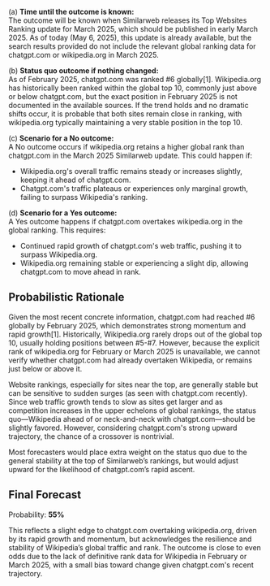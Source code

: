 (a) **Time until the outcome is known:**  
The outcome will be known when Similarweb releases its Top Websites Ranking update for March 2025, which should be published in early March 2025. As of today (May 6, 2025), this update is already available, but the search results provided do not include the relevant global ranking data for chatgpt.com or wikipedia.org in March 2025.

(b) **Status quo outcome if nothing changed:**  
As of February 2025, chatgpt.com was ranked #6 globally[1]. Wikipedia.org has historically been ranked within the global top 10, commonly just above or below chatgpt.com, but the exact position in February 2025 is not documented in the available sources. If the trend holds and no dramatic shifts occur, it is probable that both sites remain close in ranking, with wikipedia.org typically maintaining a very stable position in the top 10.

(c) **Scenario for a No outcome:**  
A No outcome occurs if wikipedia.org retains a higher global rank than chatgpt.com in the March 2025 Similarweb update. This could happen if:
- Wikipedia.org's overall traffic remains steady or increases slightly, keeping it ahead of chatgpt.com.
- Chatgpt.com's traffic plateaus or experiences only marginal growth, failing to surpass Wikipedia's ranking.

(d) **Scenario for a Yes outcome:**  
A Yes outcome happens if chatgpt.com overtakes wikipedia.org in the global ranking. This requires:
- Continued rapid growth of chatgpt.com's web traffic, pushing it to surpass Wikipedia.org.
- Wikipedia.org remaining stable or experiencing a slight dip, allowing chatgpt.com to move ahead in rank.

## Probabilistic Rationale

Given the most recent concrete information, chatgpt.com had reached #6 globally by February 2025, which demonstrates strong momentum and rapid growth[1]. Historically, Wikipedia.org rarely drops out of the global top 10, usually holding positions between #5-#7. However, because the explicit rank of wikipedia.org for February or March 2025 is unavailable, we cannot verify whether chatgpt.com had already overtaken Wikipedia, or remains just below or above it.

Website rankings, especially for sites near the top, are generally stable but can be sensitive to sudden surges (as seen with chatgpt.com recently). Since web traffic growth tends to slow as sites get larger and as competition increases in the upper echelons of global rankings, the status quo—Wikipedia ahead of or neck-and-neck with chatgpt.com—should be slightly favored. However, considering chatgpt.com's strong upward trajectory, the chance of a crossover is nontrivial.

Most forecasters would place extra weight on the status quo due to the general stability at the top of Similarweb’s rankings, but would adjust upward for the likelihood of chatgpt.com’s rapid ascent.

## Final Forecast

Probability: **55%**

This reflects a slight edge to chatgpt.com overtaking wikipedia.org, driven by its rapid growth and momentum, but acknowledges the resilience and stability of Wikipedia’s global traffic and rank. The outcome is close to even odds due to the lack of definitive rank data for Wikipedia in February or March 2025, with a small bias toward change given chatgpt.com's recent trajectory.